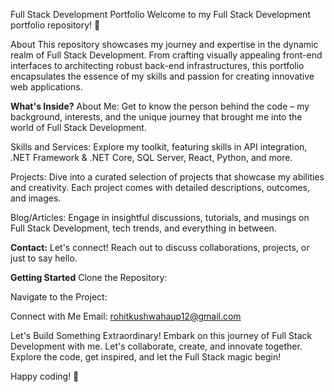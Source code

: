 Full Stack Development Portfolio
Welcome to my Full Stack Development portfolio repository! 🚀

About
This repository showcases my journey and expertise in the dynamic realm of Full Stack Development. From crafting visually appealing front-end interfaces to architecting robust back-end infrastructures, this portfolio encapsulates the essence of my skills and passion for creating innovative web applications.

**What's Inside?**
About Me: Get to know the person behind the code – my background, interests, and the unique journey that brought me into the world of Full Stack Development.

Skills and Services: Explore my toolkit, featuring skills in API integration, .NET Framework & .NET Core, SQL Server, React, Python, and more.

Projects: Dive into a curated selection of projects that showcase my abilities and creativity. Each project comes with detailed descriptions, outcomes, and images.

Blog/Articles: Engage in insightful discussions, tutorials, and musings on Full Stack Development, tech trends, and everything in between.

**Contact:** Let's connect! Reach out to discuss collaborations, projects, or just to say hello.

**Getting Started**
Clone the Repository:

Navigate to the Project:

Connect with Me
Email: rohitkushwahaup12@gmail.com

Let's Build Something Extraordinary!
Embark on this journey of Full Stack Development with me. Let's collaborate, create, and innovate together. Explore the code, get inspired, and let the Full Stack magic begin!

Happy coding! 🚀
